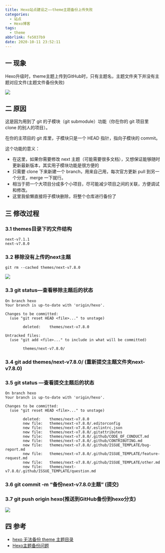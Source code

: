 ```yaml
---
title: Hexo站点建设之——theme主题备份上传失败
categories:
  - 站点
  - Hexo博客
tags:
  - theme
abbrlink: fe5037b9
date: 2020-10-11 23:52:11
---
```

## 一 现象

Hexo升级时，theme主题上传到GitHub时，只有主题名，主题文件夹下并没有主题对应文件(主题文件备份失败)

![][1]
<!--more-->

## 二 原因

这是因为用到了 git 的子模块（git submodule）功能（你在你的 git 项目里 clone 的别人的项目）。

在你的主项目的 git 库里，子模块只是一个 HEAD 指针，指向子模块的 commit。

这个功能的意义： 

*  在这里，如果你需要修改 next 主题（可能需要很多文档），又想保证能够随时更新最新版本，其实用子模块功能是很方便的 
*  只需要 clone 下来新建一个 branch，用来自己用，每次官方更新 pull 到另一个分支，merge 一下就行。 
*  相当于把一个大项目分成多个小项目，尽可能减少项目之间的关联，方便调试和修改。 
*  这里我偷懒直接将子模块删除，将整个仓库进行备份了 

## 三 修改过程

### 3.1 themes目录下的文件结构

```
next-v7.1.1
next-v7.8.0
```

### 3.2 移除没有上传的next主题

```
git rm --cached themes/next-v7.8.0
```
![][2]

### 3.3  git status—查看移除主题后的状态

```
On branch hexo
Your branch is up-to-date with 'origin/hexo'.

Changes to be committed:
  (use "git reset HEAD <file>..." to unstage)

        deleted:    themes/next-v7.8.0

Untracked files:
  (use "git add <file>..." to include in what will be committed)

        themes/next-v7.8.0/
```

###    3.4 git add themes/next-v7.8.0/ (重新提交主题文件夹next-v7.8.0)

### 3.5  git status —查看提交主题后的状态

```
On branch hexo
Your branch is up-to-date with 'origin/hexo'.

Changes to be committed:
  (use "git reset HEAD <file>..." to unstage)

        deleted:    themes/next-v7.8.0
        new file:   themes/next-v7.8.0/.editorconfig
        new file:   themes/next-v7.8.0/.eslintrc.json
        new file:   themes/next-v7.8.0/.gitattributes
        new file:   themes/next-v7.8.0/.github/CODE_OF_CONDUCT.md
        new file:   themes/next-v7.8.0/.github/CONTRIBUTING.md
        new file:   themes/next-v7.8.0/.github/ISSUE_TEMPLATE/bug-report.md
        new file:   themes/next-v7.8.0/.github/ISSUE_TEMPLATE/feature-request.md
        new file:   themes/next-v7.8.0/.github/ISSUE_TEMPLATE/other.md
        new file:   themes/next-v7.8.0/.github/ISSUE_TEMPLATE/question.md
```

### 3.6  git commit -m “备份next-v7.8.0主题” (提交)

### 3.7  git push origin hexo(推送到GitHub备份到hexo分支)
![][3]

## 四 参考

* [hexo 无法备份 theme 主题目录][11]
* [Hexo主题备份问题][12]



[1]:https://cdn.jsdelivr.net/gh/PGzxc/CDN/blog-image/hexo-github-theme-next-backup-error.png
[2]:https://cdn.jsdelivr.net/gh/PGzxc/CDN/blog-image/hexo-cached-themes-remove.png
[3]:https://cdn.jsdelivr.net/gh/PGzxc/CDN/blog-image/hexo-next-branch-backup-success.png



[11]:https://www.dazhuanlan.com/2019/08/18/5d58496a9da79/?__cf_chl_jschl_tk__=372bb05bb8e50001d1662fa2a190cd8dbc163678-1602429794-0-AcNTEfQQqJNwucpWTiskea87Bvhgc6IwD1AjQgH0-fFFV8YDaW4Vpux2DvJ357Sr0OQP-TavxXJaeCsVtvf-GqAI46N-mAyru4-3ua3dfgNH27IwlSSpYnz8AfVR9vyQUnnl33l-O5HIH-h7ykItGrYlfUppPqz08acJIlgPZqD4_4ZqVA5kFu8AXUVCIq_kEbjMyojsQNTGqtw5gSunUhAFUFHxsG1fX3BA1N5qQ_jzb8gt2IlnBqAyG13NsgA6uUHz-gqLfiHpFt2glTJ_v7ZQky96kE--unyCwznJn3Nb71KFL1B4IRP7pJuAaPuvrw
[12]:https://blog.csdn.net/weixin_40375601/article/details/99439860